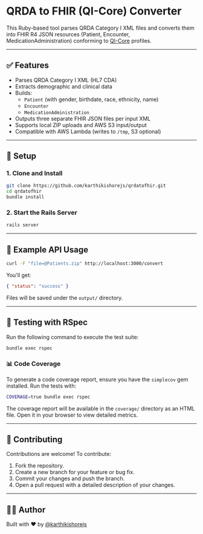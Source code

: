 # QRDA to FHIR (QI-Core) Converter

This Ruby-based tool parses QRDA Category I XML files and converts them into FHIR R4 JSON resources (Patient, Encounter, MedicationAdministration) conforming to [QI-Core](http://hl7.org/fhir/us/qicore/index.html) profiles.

---

## ✅ Features

- Parses QRDA Category I XML (HL7 CDA)
- Extracts demographic and clinical data
- Builds:
  - `Patient` (with gender, birthdate, race, ethnicity, name)
  - `Encounter`
  - `MedicationAdministration`
- Outputs three separate FHIR JSON files per input XML
- Supports local ZIP uploads and AWS S3 input/output
- Compatible with AWS Lambda (writes to `/tmp`, S3 optional)

---

## 🚀 Setup

### 1. Clone and Install

```bash
git clone https://github.com/karthikishorejs/qrdatofhir.git
cd qrdatofhir
bundle install
```

### 2. Start the Rails Server

```bash
rails server
```

---

## 🧪 Example API Usage

```bash
curl -F "file=@Patients.zip" http://localhost:3000/convert
```

You'll get:

```json
{ "status": "success" }
```

Files will be saved under the `output/` directory.

---

## 🧪 Testing with RSpec

Run the following command to execute the test suite:

```bash
bundle exec rspec
```

### 📊 Code Coverage

To generate a code coverage report, ensure you have the `simplecov` gem installed. Run the tests with:

```bash
COVERAGE=true bundle exec rspec
```

The coverage report will be available in the `coverage/` directory as an HTML file. Open it in your browser to view detailed metrics.

---

## 🤝 Contributing

Contributions are welcome! To contribute:

1. Fork the repository.
2. Create a new branch for your feature or bug fix.
3. Commit your changes and push the branch.
4. Open a pull request with a detailed description of your changes.

---

## 👨‍💻 Author

Built with ❤️ by [@karthikishorejs](https://github.com/karthikishorejs)
